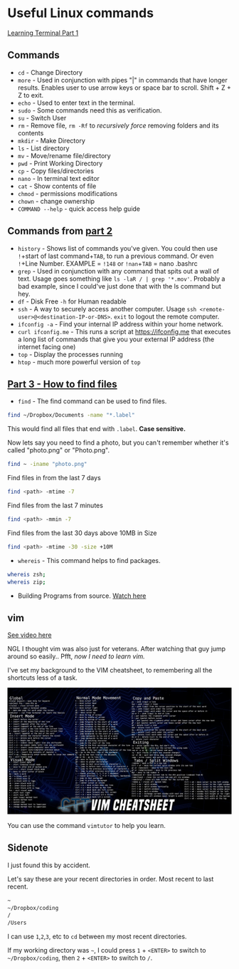 # Useful Linux commands 

[Learning Terminal Part 1](https://www.youtube.com/watch\?v\=XK81cfvrElg\&list\=PLc7fktTRMBozYfi4zlDeH0IdLdGImeOnO)

## Commands

- `cd` - Change Directory
- `more` - Used in conjunction with pipes "|" in commands that have longer results. Enables user to use arrow keys or space bar to scroll. Shift + Z + Z to exit.
- `echo` - Used to enter text in the terminal.
- `sudo` - Some commands need this as verification.
- `su` - Switch User
- `rm` - Remove file, `rm -Rf` to *recursively force* removing folders and its contents
- `mkdir` - Make Directory
- `ls` - List directory
- `mv` - Move/rename file/directory
- `pwd` - Print Working Directory
- `cp` - Copy files/directories
- `nano` - In terminal text editor
- `cat` - Show contents of file
- `chmod` - permissions modifications
- `chown` - change ownership
- `COMMAND --help` - quick access help guide
 
## Commands from [part 2](https://www.youtube.com/watch\?v\=kVlkgiwiY6w\&list\=PLc7fktTRMBozYfi4zlDeH0IdLdGImeOnO\&index\=2)

- `history` - Shows list of commands you've given. You could then use `!`+start of last command+`TAB`, to run a previous command. 
Or even `!`+Line Number. EXAMPLE = `!148` or `!nan`+`TAB` = nano .bashrc
- `grep` - Used in conjunction with any command that spits out a wall of text. 
Usage goes something like `ls -laR / | grep '*.mov'`. 
Probably a bad example, since I could've just done that with the ls command but hey.
- `df` - Disk Free `-h` for Human readable
- `ssh` - A way to securely access another computer. 
Usage `ssh <remote-user>@<destination-IP-or-DNS>`. `exit` to logout the remote computer.
- `ifconfig -a` - Find your internal IP address within your home network.
- `curl ifconfig.me` - This runs a script at https://ifconfig.me that executes a long list of commands that give you your external IP address (the internet facing one)
- `top` - Display the processes running
- `htop` - much more powerful version of `top`


## [Part 3 - How to find files](https://www.youtube.com/watch\?v\=gibm4NYWSqg\&list\=PLc7fktTRMBozYfi4zlDeH0IdLdGImeOnO\&index\=3)
- `find` - The find command can be used to find files.

```bash
find ~/Dropbox/Documents -name "*.label"
```

This would find all files that end with `.label`. **Case sensitive.**

Now lets say you need to find a photo, but you can't remember whether it's called "photo.png" or "Photo.png".

```bash
find ~ -iname "photo.png"
```

Find files in from the last 7 days
```bash 
find <path> -mtime -7
```

Find files from the last 7 minutes
```bash
find <path> -mmin -7
```

Find files from the last 30 days above 10MB in Size
```bash
find <path> -mtime -30 -size +10M
```

- `whereis` - This command helps to find packages.
```bash
whereis zsh;
whereis zip;
```

- Building Programs from source. 
[Watch here](https://www.youtube.com/watch\?v\=atSZAbyrjxU\&list\=PLc7fktTRMBozYfi4zlDeH0IdLdGImeOnO\&index\=7)
## vim
[See video here](https://www.youtube.com/watch\?v\=P88ydZVcm1s\&list\=PLc7fktTRMBozYfi4zlDeH0IdLdGImeOnO\&index\=9)

NGL I thought vim was also just for veterans. After watching that guy jump around so easily.. Pfft, *now I need to learn vim.*

I've set my background to the VIM cheatsheet, to remembering all the shortcuts less of a task.

![Vim Cheatsheet](./images/vim_cheatsheet.jpeg)

You can use the command `vimtutor` to help you learn.

## Sidenote
I just found this by accident.

Let's say these are your recent directories in order.
Most recent to last recent. 
```bash
~
~/Dropbox/coding
/
/Users
```
I can use `1`,`2`,`3`, etc to `cd` between my most recent directories.

If my working directory was `~`, I could press `1` + `<ENTER>` to switch to `~/Dropbox/coding`, then `2` + `<ENTER>` to switch to `/`.
